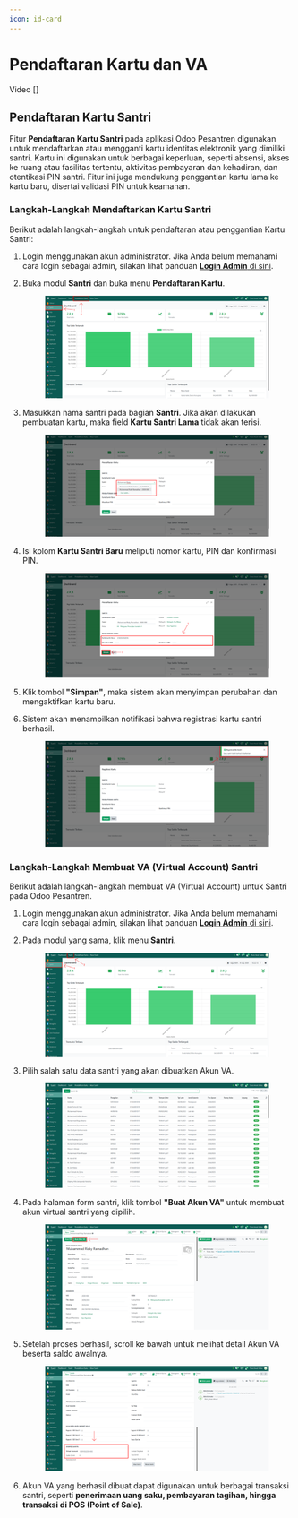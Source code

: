```yaml
---
icon: id-card
---
```


# Pendaftaran Kartu dan VA

Video \[]

## Pendaftaran Kartu Santri

Fitur **Pendaftaran Kartu Santri** pada aplikasi Odoo Pesantren digunakan untuk mendaftarkan atau mengganti kartu identitas elektronik yang dimiliki santri. Kartu ini digunakan untuk berbagai keperluan, seperti absensi, akses ke ruang atau fasilitas tertentu, aktivitas pembayaran dan kehadiran, dan otentikasi PIN santri. Fitur ini juga mendukung penggantian kartu lama ke kartu baru, disertai validasi PIN untuk keamanan.&#x20;

### Langkah-Langkah Mendaftarkan Kartu Santri

Berikut adalah langkah-langkah untuk pendaftaran atau penggantian Kartu Santri:

1. Login menggunakan akun administrator. Jika Anda belum memahami cara login sebagai admin, silakan lihat panduan [**Login Admin** di sini](../../panduan-login/login-admin.md).
2.  Buka modul **Santri** dan buka menu **Pendaftaran Kartu**.

    <figure><img src="../../.gitbook/assets/images-311.png" alt=""><figcaption></figcaption></figure>


3.  Masukkan nama santri pada bagian **Santri**. Jika akan dilakukan pembuatan kartu, maka field **Kartu Santri Lama** tidak akan terisi.

    <figure><img src="../../.gitbook/assets/images-312.png" alt=""><figcaption></figcaption></figure>


4.  Isi kolom **Kartu Santri Baru** meliputi nomor kartu, PIN dan konfirmasi PIN.

    <figure><img src="../../.gitbook/assets/images-313.png" alt=""><figcaption></figcaption></figure>


5. Klik tombol **"Simpan"**, maka sistem akan menyimpan perubahan dan mengaktifkan kartu baru.
6.  Sistem akan menampilkan notifikasi bahwa registrasi kartu santri berhasil.

    <figure><img src="../../.gitbook/assets/images-314.png" alt=""><figcaption></figcaption></figure>

### Langkah-Langkah Membuat VA (Virtual Account) Santri

Berikut adalah langkah-langkah membuat VA (Virtual Account) untuk Santri pada Odoo Pesantren.

1. Login menggunakan akun administrator. Jika Anda belum memahami cara login sebagai admin, silakan lihat panduan [**Login Admin** di sini](../../panduan-login/login-admin.md).
2.  Pada modul yang sama, klik menu **Santri**.

    <figure><img src="../../.gitbook/assets/images-315.png" alt=""><figcaption></figcaption></figure>


3.  Pilih salah satu data santri yang akan dibuatkan Akun VA.

    <figure><img src="../../.gitbook/assets/images-316.png" alt=""><figcaption></figcaption></figure>


4.  Pada halaman form santri, klik tombol **"Buat Akun VA"** untuk membuat akun virtual santri yang dipilih.

    <figure><img src="../../.gitbook/assets/images-317.png" alt=""><figcaption></figcaption></figure>


5.  Setelah proses berhasil, scroll ke bawah untuk melihat detail Akun VA beserta saldo awalnya.

    <figure><img src="../../.gitbook/assets/images-318.png" alt=""><figcaption></figcaption></figure>


6. Akun VA yang berhasil dibuat dapat digunakan untuk berbagai transaksi santri, seperti **penerimaan uang saku, pembayaran tagihan, hingga transaksi di POS (Point of Sale)**.
